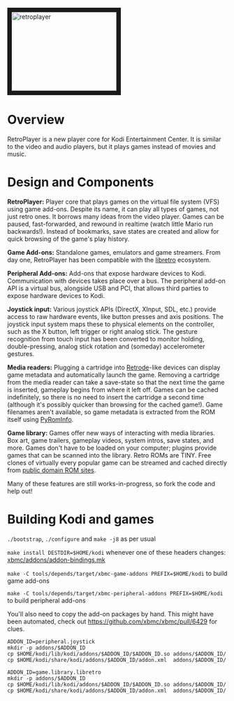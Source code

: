 <a href="http://www.youtube.com/watch?feature=player_embedded&v=Moh67r0iBGA
" target="_blank"><img src="http://img.youtube.com/vi/Moh67r0iBGA/0.jpg" 
alt="retroplayer" width="240" height="180" border="10"/></a>

# Overview

RetroPlayer is a new player core for Kodi Entertainment Center. It is similar to the video and audio players, but it plays games instead of movies and music.

# Design and Components

**RetroPlayer:** Player core that plays games on the virtual file system (VFS) using game add-ons. Despite its name, it can play all types of games, not just retro ones. It borrows many ideas from the video player. Games can be paused, fast-forwarded, and rewound in realtime (watch little Mario run backwards!). Instead of bookmarks, save states are created and allow for quick browsing of the game's play history.

**Game Add-ons:** Standalone games, emulators and game streamers. From day one, RetroPlayer has been compatible with the [libretro](http://www.libretro.com/) ecosystem.

**Peripheral Add-ons:** Add-ons that expose hardware devices to Kodi. Communication with devices takes place over a bus. The peripheral add-on API is a virtual bus, alongside USB and PCI, that allows third parties to expose hardware devices to Kodi.

**Joystick input:** Various joystick APIs (DirectX, XInput, SDL, etc.) provide access to raw hardware events, like button presses and axis positions. The joystick input system maps these to physical elements on the controller, such as the X button, left trigger or right analog stick. The gesture recognition from touch input has been converted to monitor holding, double-pressing, analog stick rotation and (someday) accelerometer gestures.

**Media readers:** Plugging a cartridge into [Retrode](http://www.retrode.org/)-like devices can display game metadata and automatically launch the game. Removing a cartridge from the media reader can take a save-state so that the next time the game is inserted, gameplay begins from where it left off. Games can be cached indefinitely, so there is no need to insert the cartridge a second time (although it's possibly quicker than browsing for the cached game!). Game filenames aren't available, so game metadata is extracted from the ROM itself using [PyRomInfo](https://github.com/garbear/pyrominfo).

**Game library:** Games offer new ways of interacting with media libraries. Box art, game trailers, gameplay videos, system intros, save states, and more. Games don't have to be loaded on your computer; plugins provide games that can be scanned into the library. Retro ROMs are TINY. Free clones of virtually every popular game can be streamed and cached directly from [public domain ROM sites](http://forum.xbmc.org/showthread.php?tid=173355).

Many of these features are still works-in-progress, so fork the code and help out!

# Building Kodi and games

`./bootstrap`, `./configure` and `make -j8` as per usual

`make install DESTDIR=$HOME/kodi` whenever one of these headers changes: [xbmc/addons/addon-bindings.mk](https://github.com/garbear/xbmc/blob/retroplayer-15alpha1/xbmc/addons/addon-bindings.mk)

`make -C tools/depends/target/xbmc-game-addons PREFIX=$HOME/kodi` to build game add-ons

`make -C tools/depends/target/xbmc-peripheral-addons PREFIX=$HOME/kodi` to build peripheral add-ons

You'll also need to copy the add-on packages by hand. This might have been automated, check out https://github.com/xbmc/xbmc/pull/6429 for clues.

```shell
ADDON_ID=peripheral.joystick
mkdir -p addons/$ADDON_ID
cp $HOME/kodi/lib/kodi/addons/$ADDON_ID/$ADDON_ID.so addons/$ADDON_ID/
cp $HOME/kodi/share/kodi/addons/$ADDON_ID/addon.xml  addons/$ADDON_ID/

ADDON_ID=game.library.libretro
mkdir -p addons/$ADDON_ID
cp $HOME/kodi/lib/kodi/addons/$ADDON_ID/$ADDON_ID.so addons/$ADDON_ID/
cp $HOME/kodi/share/kodi/addons/$ADDON_ID/addon.xml  addons/$ADDON_ID/
```
